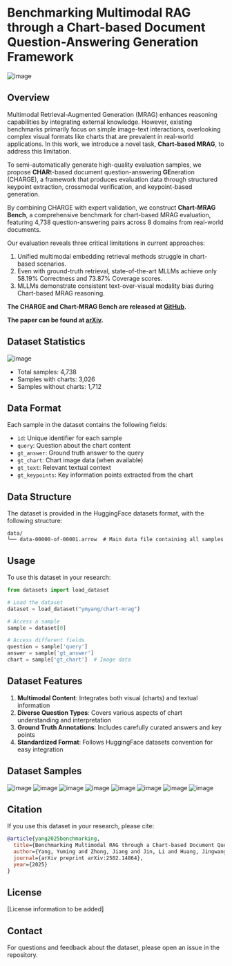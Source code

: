 # Benchmarking Multimodal RAG through a Chart-based Document Question-Answering Generation Framework
![image](Main_flow_diagram.png)
## Overview

Multimodal Retrieval-Augmented Generation (MRAG) enhances reasoning capabilities by integrating external knowledge. However, existing benchmarks primarily focus on simple image-text interactions, overlooking complex visual formats like charts that are prevalent in real-world applications. In this work, we introduce a novel task, **Chart-based MRAG**, to address this limitation.

To semi-automatically generate high-quality evaluation samples, we propose **CHAR**t-based document question-answering **GE**neration (CHARGE), a framework that produces evaluation data through structured keypoint extraction, crossmodal verification, and keypoint-based generation.

By combining CHARGE with expert validation, we construct **Chart-MRAG Bench**, a comprehensive benchmark for chart-based MRAG evaluation, featuring 4,738 question-answering pairs across 8 domains from real-world documents.

Our evaluation reveals three critical limitations in current approaches:
1. Unified multimodal embedding retrieval methods struggle in chart-based scenarios.
2. Even with ground-truth retrieval, state-of-the-art MLLMs achieve only 58.19% Correctness and 73.87% Coverage scores.
3. MLLMs demonstrate consistent text-over-visual modality bias during Chart-based MRAG reasoning.

**The CHARGE and Chart-MRAG Bench are released at [GitHub](https://github.com/Nomothings/CHARGE.git).**

**The paper can be found at [arXiv](https://arxiv.org/abs/2502.14864).**


## Dataset Statistics
![image](chart_categories.png)
- Total samples: 4,738
- Samples with charts: 3,026
- Samples without charts: 1,712

## Data Format

Each sample in the dataset contains the following fields:

- `id`: Unique identifier for each sample
- `query`: Question about the chart content
- `gt_answer`: Ground truth answer to the query
- `gt_chart`: Chart image data (when available)
- `gt_text`: Relevant textual context
- `gt_keypoints`: Key information points extracted from the chart

## Data Structure

The dataset is provided in the HuggingFace datasets format, with the following structure:
```
data/
└── data-00000-of-00001.arrow  # Main data file containing all samples
```

## Usage

To use this dataset in your research:

```python
from datasets import load_dataset

# Load the dataset
dataset = load_dataset("ymyang/chart-mrag")

# Access a sample
sample = dataset[0]

# Access different fields
question = sample['query']
answer = sample['gt_answer']
chart = sample['gt_chart']  # Image data
```

## Dataset Features

1. **Multimodal Content**: Integrates both visual (charts) and textual information
2. **Diverse Question Types**: Covers various aspects of chart understanding and interpretation
3. **Ground Truth Annotations**: Includes carefully curated answers and key points
4. **Standardized Format**: Follows HuggingFace datasets convention for easy integration

## Dataset Samples
![image](sample_case_1.png)
![image](sample_case_2.png)
![image](sample_case_3.png)
![image](sample_case_4.png)
![image](sample_case_5.png)
![image](sample_case_6.png)
![image](sample_case_7.png)
![image](sample_case_8.png)

## Citation

If you use this dataset in your research, please cite:

```bibtex
@article{yang2025benchmarking,
  title={Benchmarking Multimodal RAG through a Chart-based Document Question-Answering Generation Framework},
  author={Yang, Yuming and Zhong, Jiang and Jin, Li and Huang, Jingwang and Gao, Jingpeng and Liu, Qing and Bai, Yang and Zhang, Jingyuan and Jiang, Rui and Wei, Kaiwen},
  journal={arXiv preprint arXiv:2502.14864},
  year={2025}
}
```

## License

[License information to be added]

## Contact

For questions and feedback about the dataset, please open an issue in the repository. 

